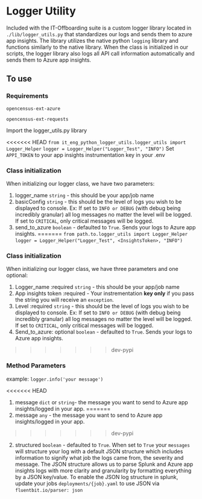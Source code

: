# Logger Utility

Included with the IT-Offboarding suite is a custom logger library located in `./lib/logger_utils.py` that standardizes our logs and sends them to azure app insights. The library utilizes the native python `logging` library and functions similarly to the native library.
When the class is initialized in our scripts, the logger library also logs all API call information automatically and sends them to Azure app insights.

## To use

### Requirements

`opencensus-ext-azure`

`opencensus-ext-requests`

Import the logger_utils.py library

<<<<<<< HEAD
`from it_eng_python_logger_utils.logger_utils import Logger_Helper`
`logger = Logger_Helper("Logger_Test", "INFO")`
Set `APPI_TOKEN` to your app insights instrumentation key in your .env

### Class initialization

When initializing our logger class, we have two parameters:

1. logger_name `string` - this should be your app/job name
2. basicConfig `string` - this should be the level of logs you wish to be displayed to console. Ex: If set to `INFO or DEBUG` (with debug being incredibly granular) all log messages no matter the level will be logged. If set to `CRITICAL`, only critical messages will be logged.
3. send_to_azure `boolean` - defaulted to `True`. Sends your logs to Azure app insights.
=======
`from path.to.logger_utils import Logger_Helper`
`logger = Logger_Helper("Logger_Test", <InsightsToken>, "INFO")`

### Class initialization

When initializing our logger class, we have three parameters and one optional:

1. Logger_name :required `string` - this should be your app/job name
2. App insights token :required - Your instrementation **key only** if you pass the string you will receive an `exception`.
3. Level :required `string` - this should be the level of logs you wish to be displayed to console. Ex: If set to `INFO or DEBUG` (with debug being incredibly granular) all log messages no matter the level will be logged. If set to `CRITICAL`, only critical messages will be logged.
4. Send_to_azure: optional `boolean` - defaulted to `True`. Sends your logs to Azure app insights.
>>>>>>> dev-pypi

### Method Parameters

example: `logger.info('your message')`

<<<<<<< HEAD
1. message `dict` or `string`- the message you want to send to Azure app insights/logged in your app.
=======
1. message `any` - the message you want to send to Azure app insights/logged in your app.
>>>>>>> dev-pypi
2. structured `boolean` - defaulted to `True`. When set to `True` your `messages` will structure your log with a default JSON structure which includes information to signify what job the logs came from, the severity and message. The JSON structure allows us to parse Splunk and Azure app insights logs with more clarity and granularity by formatting everything by a JSON key/value. To enable the JSON log structure in splunk, update your jobs `deployments/{job}.yaml` to use JSON via `fluentbit.io/parser: json`
